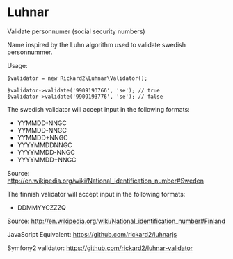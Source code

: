 Luhnar
======

Validate personnumer (social security numbers)

Name inspired by the Luhn algorithm used to validate swedish personnummer.

Usage:

    $validator = new Rickard2\Luhnar\Validator();

    $validator->validate('9909193766', 'se'); // true
    $validator->validate('9909193776', 'se'); // false

The swedish validator will accept input in the following formats:

* YYMMDD-NNGC
* YYMMDD-NNGC
* YYMMDD+NNGC
* YYYYMMDDNNGC
* YYYYMMDD-NNGC
* YYYYMMDD+NNGC

Source: http://en.wikipedia.org/wiki/National_identification_number#Sweden

The finnish validator will accept input in the following formats:

* DDMMYYCZZZQ

Source: http://en.wikipedia.org/wiki/National_identification_number#Finland

JavaScript Equivalent: https://github.com/rickard2/luhnarjs

Symfony2 validator: https://github.com/rickard2/luhnar-validator